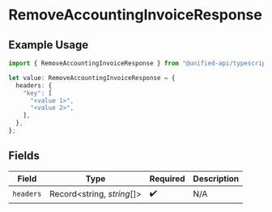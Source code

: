# RemoveAccountingInvoiceResponse

## Example Usage

```typescript
import { RemoveAccountingInvoiceResponse } from "@unified-api/typescript-sdk/sdk/models/operations";

let value: RemoveAccountingInvoiceResponse = {
  headers: {
    "key": [
      "<value 1>",
      "<value 2>",
    ],
  },
};
```

## Fields

| Field                      | Type                       | Required                   | Description                |
| -------------------------- | -------------------------- | -------------------------- | -------------------------- |
| `headers`                  | Record<string, *string*[]> | :heavy_check_mark:         | N/A                        |